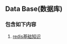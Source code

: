 ## Data Base(数据库)

### 包含如下内容
  1. [redis基础知识](https://github.com/nieshanfeng/work-know/tree/master/DataBase/Redis)